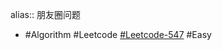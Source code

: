alias:: 朋友圈问题

- #Algorithm #Leetcode [#Leetcode-547](https://leetcode-cn.com/problems/count-elements-with-strictly-smaller-and-greater-elements/) #Easy